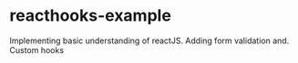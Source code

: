 # reacthooks-example
Implementing basic understanding of reactJS.
Adding form validation and. Custom hooks

